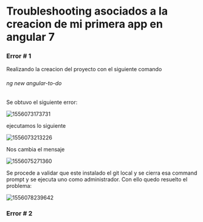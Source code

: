 # Troubleshooting asociados a la creacion de mi primera app en angular 7

### Error # 1

Realizando la creacion del proyecto con el siguiente comando

######  ng new angular-to-do

Se obtuvo el siguiente error:

![1556073173731](C:\Users\Gabi\AppData\Roaming\Typora\typora-user-images\1556073173731.png)

ejecutamos lo siguiente

![1556073213226](C:\Users\Gabi\AppData\Roaming\Typora\typora-user-images\1556073213226.png)

Nos cambia el mensaje

![1556075271360](C:\Users\Gabi\AppData\Roaming\Typora\typora-user-images\1556075271360.png)

Se procede a validar que este instalado el git local y se cierra esa command prompt y se ejecuta uno como administrador. Con ello quedo resuelto el problema:

![1556078239642](C:\Users\Gabi\AppData\Roaming\Typora\typora-user-images\1556078239642.png)

### Error # 2

